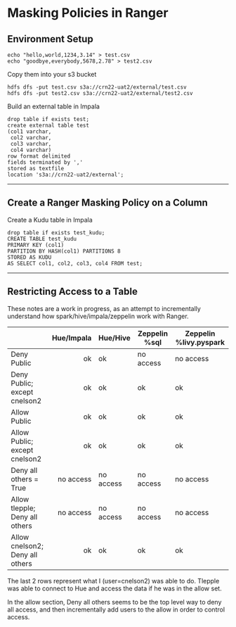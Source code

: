 # Masking Policies in Ranger

## Environment Setup

```
echo "hello,world,1234,3.14" > test.csv
echo "goodbye,everybody,5678,2.78" > test2.csv
```

Copy them into your s3 bucket
```
hdfs dfs -put test.csv s3a://crn22-uat2/external/test.csv
hdfs dfs -put test2.csv s3a://crn22-uat2/external/test2.csv
```

Build an external table in Impala

```
drop table if exists test;
create external table test
(col1 varchar,
 col2 varchar,
 col3 varchar,
 col4 varchar)
row format delimited
fields terminated by ','
stored as textfile
location 's3a://crn22-uat2/external';
```

---

## Create a Ranger Masking Policy on a Column


Create a Kudu table in Impala
```
drop table if exists test_kudu;
CREATE TABLE test_kudu
PRIMARY KEY (col1)
PARTITION BY HASH(col1) PARTITIONS 8
STORED AS KUDU
AS SELECT col1, col2, col3, col4 FROM test;
```


---

## Restricting Access to a Table

These notes are a work in progress, as an attempt to incrementally understand how spark/hive/impala/zeppelin work with Ranger.

|                                 	| Hue/Impala 	| Hue/Hive  	| Zeppelin %sql 	| Zeppelin %livy.pyspark 	|
|---------------------------------	|-----------:	|-----------	|---------------	|------------------------	|
| Deny Public                     	| ok         	| ok        	| no access     	| no access              	|
| Deny Public; except cnelson2    	| ok         	| ok        	| ok            	| ok                     	|
| Allow Public                    	| ok         	| ok        	| ok            	| ok                     	|
| Allow Public; except cnelson2   	| ok         	| ok        	| ok            	| ok                     	|
| Deny all others = True          	| no access  	| no access 	| no access     	| no access              	|
| Allow tlepple; Deny all others  	| no access  	| no access 	| no access     	| no access              	|
| Allow cnelson2; Deny all others 	| ok         	| ok        	| ok            	| ok                     	|


The last 2 rows represent what I (user=cnelson2) was able to do.   Tlepple was able to connect to Hue and access the data if he was in the allow set.

In the allow section, Deny all others seems to be the top level way to deny all access, and then incrementally add users to the allow in order to control access.


